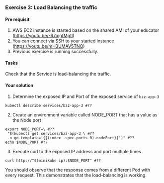 ### Exercise 3: Load Balancing the traffic
####  Pre requisit
1. AWS EC2 instance is started based on the shared AMI of your educator (https://youtu.be/-R7qjgfMgtI)  
2. You can connect via SSH to your started instance (https://youtu.be/mH3UMAV5TNQ)
3. Previous exercise is running successfully.
#### Tasks
Check that the Service is load-balancing the traffic.
#### Your solution
1. Determine the exposed IP and Port of the exposed service of ```bzz-app-3``` 
```
kubectl describe services/bzz-app-3 #??
```
2. Create an environment variable called NODE_PORT that has a value as the Node port
```
export NODE_PORT=\ #??
 "$(kubectl get services/bzz-app-3 \ #??
 -o go-template='{{(index .spec.ports 0).nodePort}}')" #??
echo $NODE_PORT #??
```
3. Execute curl to the exposed IP address and port multiple times
```
curl http://"$(minikube ip):$NODE_PORT" #??
```
You should observe that the response comes from a different Pod with every request. 
This demonstrates that the load-balancing is working.
